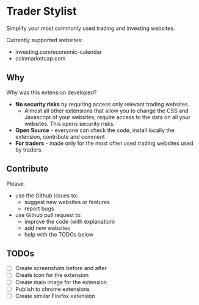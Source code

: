 # Trader Stylist

Simplify your most commonly used trading and investing websites.

Currently supported websites:
* investing.com/economic-calendar
* coinmarketcap.com


## Why

Why was this extension developed?

* **No security risks** by requiring access only relevant trading websites.
  * Almost all other extensions that allow you to change the CSS and Javascript of your websites, require access to the data on all your websites. This opens security risks.
* **Open Source** - everyone can check the code, install locally the extension, contribute and comment
* **For traders** - made only for the most often used trading websites used by traders.

## Contribute

Please:

* use the Github issues to:
    * suggest new websites or features
    * report bugs
* use Github pull request to:
    * improve the code (with explanation)
    * add new websites
    * help with the TODOs below

## TODOs

* [ ] Create screenshots before and after
* [ ] Create icon for the extension
* [ ] Create main image for the extension
* [ ] Publish to chrome extensions
* [ ] Create similar Firefox extension
